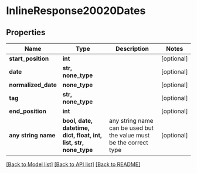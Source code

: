 # InlineResponse20020Dates


## Properties
Name | Type | Description | Notes
------------ | ------------- | ------------- | -------------
**start_position** | **int** |  | [optional] 
**date** | **str, none_type** |  | [optional] 
**normalized_date** | **none_type** |  | [optional] 
**tag** | **str, none_type** |  | [optional] 
**end_position** | **int** |  | [optional] 
**any string name** | **bool, date, datetime, dict, float, int, list, str, none_type** | any string name can be used but the value must be the correct type | [optional]

[[Back to Model list]](../README.md#documentation-for-models) [[Back to API list]](../README.md#documentation-for-api-endpoints) [[Back to README]](../README.md)


